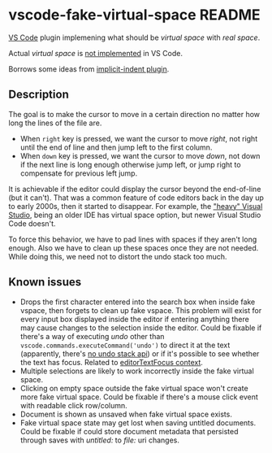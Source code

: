 # vscode-fake-virtual-space README

[VS Code](https://code.visualstudio.com/) plugin implemening what should be *virtual space* with *real space*.

Actual *virtual space* is [not implemented](https://github.com/microsoft/vscode/issues/13960) in VS Code.

Borrows some ideas from [implicit-indent plugin](https://github.com/jemc/vscode-implicit-indent).

## Description

The goal is to make the cursor to move in a certain direction no matter how long the lines of the file are.

- When `right` key is pressed, we want the cursor to move *right*, not right until the end of line and then jump left to the first column.
- When `down` key is pressed, we want the cursor to move *down*, not down if the next line is long enough otherwise jump left, or jump right to compensate for previous left jump.

It is achievable if the editor could display the cursor beyond the end-of-line (but it can't). That was a common feature of code editors back in the day up to early 2000s, then it started to disappear. For example, the ["heavy" Visual Studio](https://visualstudio.microsoft.com/vs/), being an older IDE has virtual space option, but newer Visual Studio Code doesn't.

To force this behavior, we have to pad lines with spaces if they aren't long enough. Also we have to clean up these spaces once they are not needed. While doing this, we need not to distort the undo stack too much.

## Known issues

- Drops the first character entered into the search box when inside fake vspace, then forgets to clean up fake vspace. This problem will exist for every input box displayed inside the editor if entering anything there may cause changes to the selection inside the editor. Could be fixable if there's a way of executing *undo* other than `vscode.commands.executeCommand('undo')` to direct it at the text (apparently, there's [no undo stack api](https://stackoverflow.com/questions/57900097/where-to-find-vscode-undo-stack-documentation)) or if it's possible to see whether the text has focus. Related to [editorTextFocus context](https://code.visualstudio.com/api/references/when-clause-contexts#available-contexts).
- Multiple selections are likely to work incorrectly inside the fake virtual space.
- Clicking on empty space outside the fake virtual space won't create more fake virtual space. Could be fixable if there's a mouse click event with readable click row/column.
- Document is shown as unsaved when fake virtual space exists.
- Fake virtual space state may get lost when saving untitled documents. Could be fixable if could store document metadata that persisted through saves with *untitled:* to *file:* uri changes.
